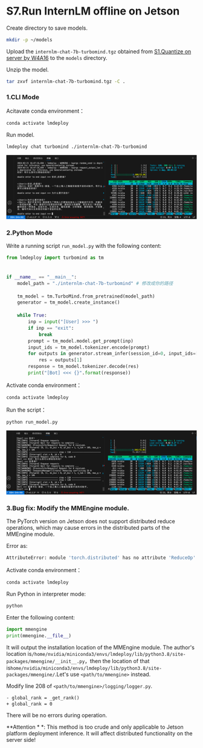 # S7.Run InternLM offline on Jetson

Create directory to save models.

```sh
mkdir -p ~/models
```

Upload the `internlm-chat-7b-turbomind.tgz` obtained from [S1.Quantize on server by W4A16](./s1.md) to the `models` directory.

Unzip the model.

```sh
tar zxvf internlm-chat-7b-turbomind.tgz -C .
```

### 1.CLI Mode

Acitavate conda environment：

```sh
conda activate lmdeploy
```

Run model.

```sh
lmdeploy chat turbomind ./internlm-chat-7b-turbomind
```

![](../attach/cli.jpg)

### 2.Python Mode

Write a running script `run_model.py` with the following content:

```py
from lmdeploy import turbomind as tm


if __name__ == "__main__":
    model_path = "./internlm-chat-7b-turbomind" # 修改成你的路径

    tm_model = tm.TurboMind.from_pretrained(model_path)
    generator = tm_model.create_instance()

    while True:
        inp = input("[User] >>> ")
        if inp == "exit":
            break
        prompt = tm_model.model.get_prompt(inp)
        input_ids = tm_model.tokenizer.encode(prompt)
        for outputs in generator.stream_infer(session_id=0, input_ids=[input_ids]):
            res = outputs[1]
        response = tm_model.tokenizer.decode(res)
        print("[Bot] <<< {}".format(response))

```

Activate conda environment：

```sh
conda activate lmdeploy
```

Run the script：

```sh
python run_model.py
```

![](../attach/python.jpg)


### 3.Bug fix: Modify the MMEngine module.

The PyTorch version on Jetson does not support distributed reduce operations, which may cause errors in the distributed parts of the MMEngine module.

Error as:

```sh
AttributeError: module 'torch.distributed' has no attribute 'ReduceOp'
```

Activate conda environment：

```sh
conda activate lmdeploy
```

Run Python in interpreter mode:

```sh
python
```

Enter the following content:

```py
import mmengine
print(mmengine.__file__)
```

It will output the installation location of the MMEngine module. The author's location is`/home/nvidia/miniconda3/envs/lmdeploy/lib/python3.8/site-packages/mmengine/__init__.py`，then the location of that is`home/nvidia/miniconda3/envs/lmdeploy/lib/python3.8/site-packages/mmengine/`.Let's use `<path/to/mmengine>` instead.

Modify line 208 of `<path/to/mmengine>/logging/logger.py`.

```git
- global_rank = _get_rank()
+ global_rank = 0
```

There will be no errors during operation.

**Attention * *: This method is too crude and only applicable to Jetson platform deployment inference. It will affect distributed functionality on the server side!


